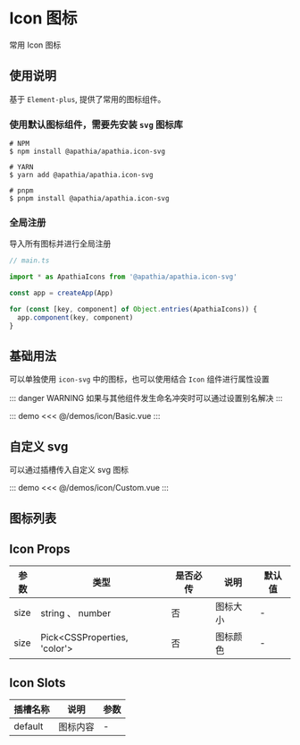 # Icon 图标

常用 Icon 图标

## 使用说明

基于 `Element-plus`, 提供了常用的图标组件。

### 使用默认图标组件，需要先安装 `svg` 图标库

```shell
# NPM
$ npm install @apathia/apathia.icon-svg

# YARN
$ yarn add @apathia/apathia.icon-svg

# pnpm
$ pnpm install @apathia/apathia.icon-svg
```

### 全局注册

导入所有图标并进行全局注册

```ts
// main.ts

import * as ApathiaIcons from '@apathia/apathia.icon-svg'

const app = createApp(App)

for (const [key, component] of Object.entries(ApathiaIcons)) {
  app.component(key, component)
}
```

## 基础用法

可以单独使用 `icon-svg` 中的图标，也可以使用结合 `Icon` 组件进行属性设置

::: danger WARNING
如果与其他组件发生命名冲突时可以通过设置别名解决
:::

::: demo
<<< @/demos/icon/Basic.vue
:::

## 自定义 svg

可以通过插槽传入自定义 svg 图标

::: demo
<<< @/demos/icon/Custom.vue
:::

## 图标列表

<IconList/>

## Icon Props

| 参数 | 类型                         | 是否必传 | 说明     | 默认值 |
| ---- | ---------------------------- | -------- | -------- | ------ |
| size | string 、 number             | 否       | 图标大小 | -      |
| size | Pick<CSSProperties, 'color'> | 否       | 图标颜色 | -      |

## Icon Slots

| 插槽名称 | 说明     | 参数 |
| -------- | -------- | ---- |
| default  | 图标内容 | -    |
